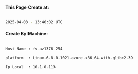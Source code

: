 
   
#### This Page Create at:

```bash

2025-04-03 - 13:46:02 UTC

```

#### Create By Machine:

```bash

Host Name : fv-az1376-254

platform  : Linux-6.8.0-1021-azure-x86_64-with-glibc2.39

Ip Local  : 10.1.0.113

```

